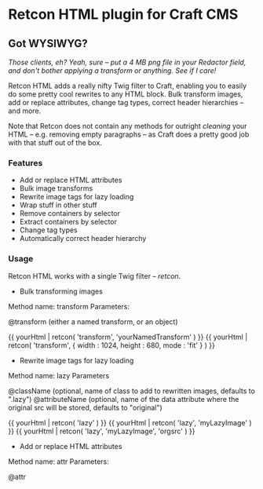 # Retcon HTML plugin for Craft CMS

## Got WYSIWYG?

_Those clients, eh? Yeah, sure – put a 4 MB png file in your Redactor field, and don't bother applying a transform or anything. See if I care!_

Retcon HTML adds a really nifty Twig filter to Craft, enabling you to easily do some pretty cool rewrites to any HTML block. Bulk transform images, add or replace attributes, change tag types, correct header hierarchies – and more.

Note that Retcon does not contain any methods for outright _cleaning_ your HTML – e.g. removing empty paragraphs – as Craft does a pretty good job with that stuff out of the box.

### Features

* Add or replace HTML attributes
* Bulk image transforms
* Rewrite image tags for lazy loading
* Wrap stuff in other stuff
* Remove containers by selector
* Extract containers by selector
* Change tag types
* Automatically correct header hierarchy

### Usage

Retcon HTML works with a single Twig filter – _retcon_.

* Bulk transforming images

Method name: transform
Parameters:

@transform (either a named transform, or an object)

{{ yourHtml | retcon( 'transform', 'yourNamedTransform' ) }}
{{ yourHtml | retcon( 'transform', { width : 1024, height : 680, mode : 'fit' } ) }}

* Rewrite image tags for lazy loading

Method name: lazy
Parameters

@className (optional, name of class to add to rewritten images, defaults to ".lazy")
@attributeName (optional, name of the data attribute where the original src will be stored, defaults to "original")

{{ yourHtml | retcon( 'lazy' ) }}
{{ yourHtml | retcon( 'lazy', 'myLazyImage' ) }}
{{ yourHtml | retcon( 'lazy', 'myLazyImage', 'orgsrc' ) }}

* Add or replace HTML attributes

Method name: attr
Parameters:

@attr
